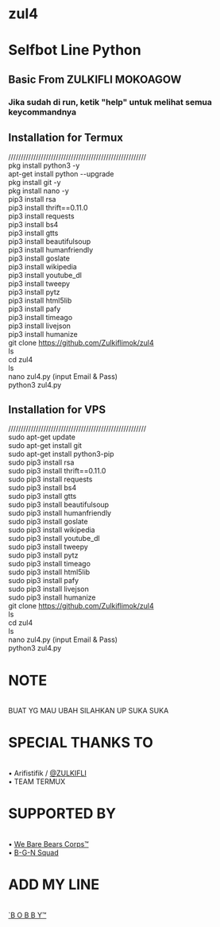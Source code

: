 # zul4
# Selfbot Line Python
## Basic From ZULKIFLI MOKOAGOW
### Jika sudah di run, ketik "help" untuk melihat semua keycommandnya
## Installation for Termux
///////////////////////////////////////////////////////
<br> pkg install python3 -y
<br> apt-get install python --upgrade
<br> pkg install git -y
<br> pkg install nano -y
<br> pip3 install rsa
<br> pip3 install thrift==0.11.0
<br> pip3 install requests
<br> pip3 install bs4
<br> pip3 install gtts
<br> pip3 install beautifulsoup
<br> pip3 install humanfriendly
<br> pip3 install goslate
<br> pip3 install wikipedia
<br> pip3 install youtube_dl
<br> pip3 install tweepy
<br> pip3 install pytz
<br> pip3 install html5lib
<br> pip3 install pafy
<br> pip3 install timeago
<br> pip3 install livejson
<br> pip3 install humanize
<br>git clone https://github.com/Zulkiflimok/zul4
<br>ls
<br>cd zul4
<br>ls
<br>nano zul4.py (input Email & Pass)
<br>python3 zul4.py
## Installation for VPS
///////////////////////////////////////////////////////
<br> sudo apt-get update
<br> sudo apt-get install git
<br> sudo apt-get install python3-pip
<br> sudo pip3 install rsa
<br> sudo pip3 install thrift==0.11.0
<br> sudo pip3 install requests
<br> sudo pip3 install bs4
<br> sudo pip3 install gtts
<br> sudo pip3 install beautifulsoup
<br> sudo pip3 install humanfriendly
<br> sudo pip3 install goslate
<br> sudo pip3 install wikipedia
<br> sudo pip3 install youtube_dl
<br> sudo pip3 install tweepy
<br> sudo pip3 install pytz
<br> sudo pip3 install timeago
<br> sudo pip3 install html5lib
<br> sudo pip3 install pafy
<br> sudo pip3 install livejson
<br> sudo pip3 install humanize
<br>git clone https://github.com/Zulkiflimok/zul4
<br>ls
<br>cd zul4
<br>ls
<br>nano zul4.py (input Email & Pass)
<br>python3 zul4.py

# NOTE
<br>BUAT YG MAU UBAH SILAHKAN UP SUKA SUKA

# SPECIAL THANKS TO
<br>• Arifistifik / <a href="https://github.com/Zulkiflimok/zul4">@ZULKIFLI</a>
<br>• TEAM TERMUX

# SUPPORTED BY
<br>• <a href="linux.1">We Bare Bears Corps™</a>
<br>• <a href="linux.1">B-G-N Squad</a>

# ADD MY LINE
<br> <a href="https://line.me/ti/p/~linux.1">`B O B B Y™</a>

